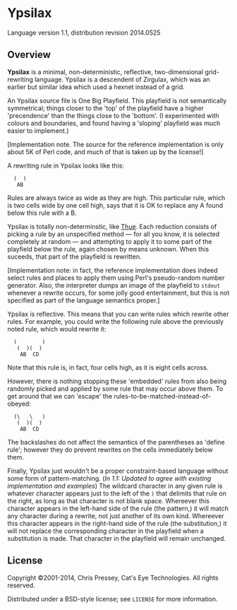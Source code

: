 Ypsilax
=======

Language version 1.1, distribution revision 2014.0525

Overview
--------

**Ypsilax** is a minimal, non-deterministic, reflective, two-dimensional
grid-rewriting language. Ypsilax is a descendent of Zirgulax, which was
an earlier but similar idea which used a hexnet instead of a grid.

An Ypsilax source file is One Big Playfield. This playfield is not
semantically symmetrical; things closer to the 'top' of the playfield
have a higher 'precendence' than the things close to the 'bottom'. (I
experimented with colours and boundaries, and found having a 'sloping'
playfield was much easier to implement.)

[Implementation note. The source for the reference implementation is
only about 5K of Perl code, and much of that is taken up by the
license!]

A rewriting rule in Ypsilax looks like this:

      (  )
       AB

Rules are always twice as wide as they are high. This particular rule,
which is two cells wide by one cell high, says that it is OK to replace
any A found below this rule with a B.

Ypsilax is totally non-determinstic, like [Thue][]. Each reduction
consists of picking a rule by an unspecified method — for all you know,
it is selected completely at random — and attempting to apply it to some
part of the playfield below the rule, again chosen by means unknown.
When this suceeds, that part of the playfield is rewritten.

[Thue]: http://catseye.tc/node/Thue

[Implementation note: in fact, the reference implementation does indeed
select rules and places to apply them using Perl's pseudo-random number
generator. Also, the interpreter dumps an image of the playfield to
`stdout` whenever a rewrite occurs, for some jolly good entertainment,
but this is not specified as part of the language semantics proper.]

Ypsilax is reflective. This means that you can write rules which rewrite
other rules. For example, you could write the following rule above the
previously noted rule, which would rewrite it:

      (        )
       (  )(  )
        AB  CD

Note that this rule is, in fact, four cells high, as it is eight cells
across.

However, there is nothing stopping these 'embedded' rules from also
being randomly picked and applied by some rule that may occur above
them. To get around that we can 'escape' the
rules-to-be-matched-instead-of-obeyed:

      (\   \   )
       (  )(  )
        AB  CD

The backslashes do not affect the semantics of the parentheses as
'define rule'; however they do prevent rewrites on the cells immediately
below them.

Finally, Ypsilax just wouldn't be a proper constraint-based language
without some form of pattern-matching. (*In 1.1: Updated to agree with
existing implementation and examples*) The wildcard character in any
given rule is whatever character appears just to the left of the `)`
that delimits that rule on the right, as long as that character is not
blank space. Whereever this character appears in the left-hand side of
the rule (the pattern,) it will match any character during a rewrite,
not just another of its own kind. Whereever this character appears in
the right-hand side of the rule (the substitution,) it will not replace
the corresponding character in the playfield when a substitution is
made. That character in the playfield will remain unchanged.

License
-------

Copyright ©2001-2014, Chris Pressey, Cat's Eye Technologies.
All rights reserved.

Distributed under a BSD-style license; see `LICENSE` for more information.